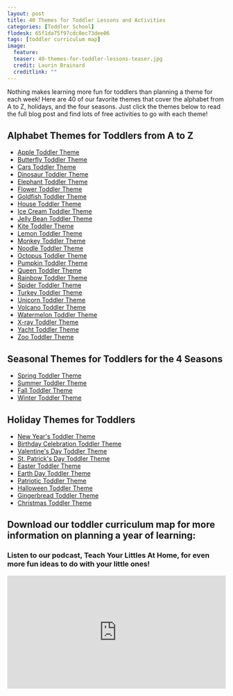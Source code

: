 ```yaml
---
layout: post
title: 40 Themes for Toddler Lessons and Activities
categories: [Toddler School]
flodesk: 65f1da75f97cdc8ec73dee06
tags: [toddler curriculum map]
image:
  feature: 
  teaser: 40-themes-for-toddler-lessons-teaser.jpg
  credit: Laurin Brainard
  creditlink: ""
---
```

Nothing makes learning more fun for toddlers than planning a theme for each week! Here are 40 of our favorite themes that cover the alphabet from A to Z, holidays, and the four seasons. Just click the themes below to read the full blog post and find lots of free activities to go with each theme!

## Alphabet Themes for Toddlers from A to Z
- [Apple Toddler Theme](https://theprimarybrain.com/toddler%20school/2018/09/07/Toddler-School-Curriculum-Apple-Theme-Lesson-1/)
- [Butterfly Toddler Theme](https://theprimarybrain.com/toddler%20school/2020/03/04/Toddler-School-Curriculum-Butterly-Themed-Lessons/)
- [Cars Toddler Theme](https://theprimarybrain.com/toddler%20school/2020/03/17/Toddler-School-Curriculum-Car-Themed-Lessons/)
- [Dinosaur Toddler Theme](https://theprimarybrain.com/toddler%20school/2021/01/08/Toddler-School-Dinosaur-Activities/)
- [Elephant Toddler Theme](https://theprimarybrain.com/toddler%20school/2021/03/10/Elephant-Toddler-Activities/)
- [Flower Toddler Theme](https://theprimarybrain.com/toddler%20school/2021/03/23/Toddler-Flower-Activities/)
- [Goldfish Toddler Theme](https://theprimarybrain.com/toddler%20school/2022/04/15/Goldfish-Toddler-Activities/)
- [House Toddler Theme](https://theprimarybrain.com/toddler%20school/2022/01/24/House-Themed-Toddler-School-Activities/)
- [Ice Cream Toddler Theme](https://theprimarybrain.com/toddler%20school/2022/08/12/Ice-Cream-Toddler-Activities/)
- [Jelly Bean Toddler Theme](https://theprimarybrain.com/toddler%20school/2020/02/05/Toddler-School-Curriculum-Jelly-Bean-Themed-Unit/)
- [Kite Toddler Theme](https://theprimarybrain.com/toddler%20school/2023/02/20/Kite-Toddler-Activities/)
- [Lemon Toddler Theme](https://theprimarybrain.com/toddler%20school/2022/01/04/Lemon-Toddler-School-Activities/)
- [Monkey Toddler Theme](https://theprimarybrain.com/toddler%20school/2022/09/27/Monkey-Toddler-Activities/)
- [Noodle Toddler Theme](https://theprimarybrain.com/toddler%20school/2022/02/22/Noodle-Themed-Toddler-School/)
- [Octopus Toddler Theme](https://theprimarybrain.com/toddler%20school/2022/01/11/Octopus-Toddler-School-Activities/)
- [Pumpkin Toddler Theme](https://theprimarybrain.com/toddler%20school/2022/09/01/Pumpkin-Toddler-Activities/)
- [Queen Toddler Theme](https://theprimarybrain.com/toddler%20school/2022/10/05/Queen-Themed-Toddler-Activities/)
- [Rainbow Toddler Theme](https://theprimarybrain.com/toddler%20school/2018/10/14/Toddler-School-Curriculum-Rainbow-Theme/)
- [Spider Toddler Theme](https://theprimarybrain.com/toddler%20school/2022/09/20/Easily-Teach-the-Letter-S/)
- [Turkey Toddler Theme](https://theprimarybrain.com/toddler%20school/2022/11/05/Turkey-Activities-For-Toddlers/)
- [Unicorn Toddler Theme](https://theprimarybrain.com/toddler%20school/2022/02/02/Unicorn-Themed-Toddler-Activities/)
- [Volcano Toddler Theme](https://theprimarybrain.com/toddler%20school/2022/10/18/Volcano-Toddler-Activities/)
- [Watermelon Toddler Theme](https://theprimarybrain.com/toddler%20school/2021/05/11/Watermelon-Toddler-School-Activities/)
- [X-ray Toddler Theme](https://theprimarybrain.com/toddler%20school/2022/09/04/Simple-Activities-For-The-Letter-X/)
- [Yacht Toddler Theme](https://theprimarybrain.com/toddler%20school/2022/09/13/Yacht-Toddler-Activities/)
- [Zoo Toddler Theme](https://theprimarybrain.com/toddler%20school/2020/03/08/Toddler-School-Curriculum-Zoo-Themed-Lessons/)

## Seasonal Themes for Toddlers for the 4 Seasons 
- [Spring Toddler Theme](https://theprimarybrain.com/toddler%20school/2022/03/28/Spring-Toddler-Activities/)
- [Summer Toddler Theme](https://theprimarybrain.com/toddler%20school/2023/06/23/Summer-Activities-For-Toddlers/)
- [Fall Toddler Theme](https://theprimarybrain.com/toddler%20school/2024/02/10/Fall-Themed-Toddler-Activities/)
- [Winter Toddler Theme](https://theprimarybrain.com/toddler%20school/2022/01/19/Winter-Themed-Toddler-Activities/)

## Holiday Themes for Toddlers
- [New Year's Toddler Theme](https://theprimarybrain.com/toddler%20school/2023/12/19/New-Years-Toddler-Activities/)
- [Birthday Celebration Toddler Theme](https://theprimarybrain.com/toddler%20school/2024/01/04/Birthday-Celebration-Toddler-Activities/)
- [Valentine's Day Toddler Theme](https://theprimarybrain.com/toddler%20school/2023/02/12/Valentine-Toddler-Activites/)
- [St. Patrick's Day Toddler Theme](https://theprimarybrain.com/toddler%20school/2023/02/23/St-Patricks-Day-Toddler-Activities/)
- [Easter Toddler Theme](https://theprimarybrain.com/toddler%20school/2023/04/11/Easter-Toddler-School-Activities/)
- [Earth Day Toddler Theme](https://theprimarybrain.com/toddler%20school/2024/03/10/Earth-Day-Toddler-Activities/)
- [Patriotic Toddler Theme](https://theprimarybrain.com/toddler%20school/2022/11/08/Patriotic-Toddler-Activities/)
- [Halloween Toddler Theme](https://theprimarybrain.com/toddler%20school/2022/10/13/Halloween-Toddler-Activities/)
- [Gingerbread Toddler Theme](https://theprimarybrain.com/toddler%20school/2024/02/09/Gingerbread-Toddler-Activities/)
- [Christmas Toddler Theme](https://theprimarybrain.com/toddler%20school/2024/02/12/Christmas-Toddler-Activities/)

## Download our toddler curriculum map for more information on planning a year of learning:
<div id="fd-form-65f1da75f97cdc8ec73dee06"></div>
<script>
  window.fd('form', {
    formId: '65f1da75f97cdc8ec73dee06',
    containerEl: '#fd-form-65f1da75f97cdc8ec73dee06'
  });
</script>

### Listen to our podcast, Teach Your Littles At Home, for even more fun ideas to do with your little ones!
<iframe title="Teach Your Littles At Home | Homeschool Preschool Activities for Busy Moms of 2 to 5 Year Olds" allowtransparency="true" height="260" width="100%" style="border: none; min-width: min(100%, 430px);height:260px;" scrolling="no" data-name="pb-iframe-player" src="https://www.podbean.com/player-v2/?i=7vc25-f9f573-pbblog-playlist&share=1&download=0&rtl=0&fonts=Tahoma&skin=f6f6f6&font-color=000000&logo_link=episode_page&order=serial&limit=3&filter=publish_time&publish_start=2024-08-26&publish_end=2024-08-26&ss=4ee3133b0022d58ac35cf7bff0fd4f19&btn-skin=2baf9e&size=260" loading="lazy" allowfullscreen=""></iframe>